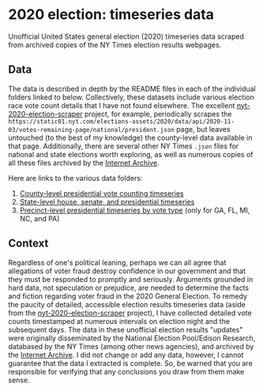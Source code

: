 # 2020 election: timeseries data
Unofficial United States general election (2020) timeseries data scraped from archived copies of the NY Times election results webpages.

## Data

The data is described in depth by the README files in each of the individual folders linked to below.  Collectively, these datasets include various election race vote count details that I have not found elsewhere.  The excellent [nyt-2020-election-scraper](https://github.com/alex/nyt-2020-election-scraper) project, for example, periodically scrapes the `https://static01.nyt.com/elections-assets/2020/data/api/2020-11-03/votes-remaining-page/national/president.json` page, but leaves untouched (to the best of my knowledge) the county-level data available in that page.  Additionally, there are several other NY Times `.json` files for national and state elections worth exploring, as well as numerous copies of all these files archived by the [Internet Archive](https://web.archive.org/).

Here are links to the various data folders:
  1. [County-level presidential vote counting timeseries](/county-level-presidential/)
  2. [State-level house, senate, and presidential timeseries](/house-senate-president/)
  3. [Precinct-level presidential timeseries by vote type](/precinct-level-president/) (only for GA, FL, MI, NC, and PA)

## Context

<!--- On election night (11/03/2020), most Americans went to sleep anticipating a surprising electoral victory for the Republican Party candidate, Donald Trump.  Less than four days later, however, Trump's lead in several key states had evaporated and the news media had crowned his main opponent, the Democrat Party candidate, Joe Biden, the winner.  Not one to give up without a fight, however, Trump and his campaign immediately cried foul, claiming that the late turn in the vote count toward Biden was the result of voter fraud, particularly in the handling of an unprecedented number (owing to the COVID-19 pandemic) of mail-in ballots.  While most Americans probably expect that some small degree of voter fraud occurs in every election, the large-scale and coordinated operation insinuated by the Trump campaign has never been documented.  Nevertheless, many on the right of the political spectrum, convinced that such fraud did occur, are searching for evidence to convince the courts and the public.  Meanwhile, others on the left are working to affirm the legitimacy of the election. --->

Regardless of one's political leaning, perhaps we can all agree that allegations of voter fraud destroy confidence in our government and that they must be responded to promptly and seriously.  Arguments grounded in hard data, not speculation or prejudice, are needed to determine the facts and fiction regarding voter fraud in the 2020 General Election.  To remedy the paucity of detailed, accessible election results timeseries data (aside from the [nyt-2020-election-scraper](https://github.com/alex/nyt-2020-election-scraper) project), I have collected detailed vote counts timestamped at numerous intervals on election night and the subsequent days.  The data in these unofficial election results "updates" were originally disseminated by the National Election Pool/Edison Research, databased by the NY Times (among other news agencies), and archived by the [Internet Archive](https://web.archive.org/).  I did not change or add any data, however, I cannot guarantee that the data I extracted is complete.  So, be warned that you are responsible for verifying that any conclusions you draw from them make sense.
